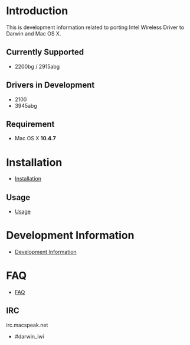 # Introduction #

This is development information related to porting Intel Wireless Driver to Darwin and Mac OS X.

## Currently Supported ##

  * 2200bg / 2915abg

## Drivers in Development ##
  * 2100
  * 3945abg

## Requirement ##
  * Mac OS X **10.4.7**

# Installation #
  * [Installation](Installation.md)

## Usage ##
  * [Usage](Usage.md)

# Development Information #
  * [Development Information](DevMemo.md)

# FAQ #
  * [FAQ](FAQ.md)

## IRC ##
irc.macspeak.net

  * #darwin\_iwi